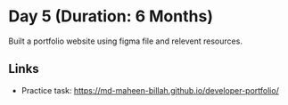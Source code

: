 # Day 5 (Duration: 6 Months)
Built a portfolio website using figma file and relevent resources.


## Links

 - Practice task: https://md-maheen-billah.github.io/developer-portfolio/
